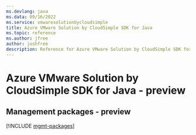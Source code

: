 ```yaml
---
ms.devlang: java
ms.data: 09/16/2022
ms.service: vmwaresolutionbycloudsimple
title: Azure VMware Solution by CloudSimple SDK for Java
ms.topic: reference
ms.author: jfree
author: joshfree
description: Reference for Azure VMware Solution by CloudSimple SDK for Java
---
```

# Azure VMware Solution by CloudSimple SDK for Java - preview

## Management packages - preview
[!INCLUDE [mgmt-packages](vmware-solution-by-cloudsimple-mgmt-index.md)]